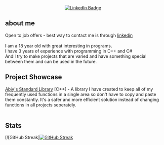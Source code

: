  <div id="badges" align="center">
  <a href="https://www.linkedin.com/in/abiy-fanta-3bb287258/">
    <img src="https://img.shields.io/badge/LinkedIn-blue?style=for-the-badge&logo=linkedin&logoColor=white" alt="LinkedIn Badge"/>
  </a></br>
</div>

## about me
Open to job offers - best way to contact me is through [linkedin](https://www.linkedin.com/in/abiy-fanta-3bb287258/) </br></br>
I am a 18 year old with great interesting in programs. </br>
I have 3 years of experience with programming in C++ and C# </br>
And I try to make projects that are varied and have something special between them and can be used in the future. </br>

## Project Showcase
[Abiy's Standard Library](https://github.com/Melakoo/Abiy-Cpp-Standard-Library) [C++] - A library I have created to keep all of my frequently used functions in a single area so don't have to copy and paste them constantly. It's a safer and more efficient solution instead of changing functions in all projects seperately.</br></br>

## Stats
[![GitHub Streak][![GitHub Streak](https://streak-stats.demolab.com?user=Melakoo&theme=radical&hide_border=true&background=000000)](https://git.io/streak-stats)</br>